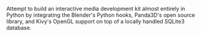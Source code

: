 Attempt to build an interactive media development kit almost entirely in Python by integrating the Blender's Python hooks, Panda3D's open source library, and Kivy's OpenGL support on top of a locally handled SQLite3 database.
